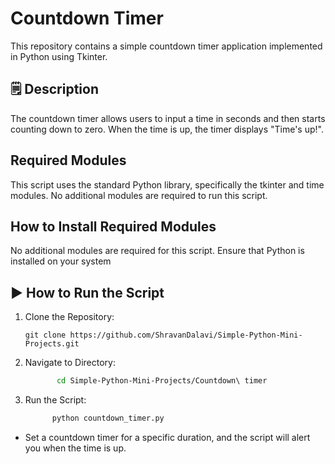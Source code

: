 # Countdown Timer
This repository contains a simple countdown timer application implemented in Python using Tkinter.

## 🗒️ Description
The countdown timer allows users to input a time in seconds and then starts counting down to zero. When the time is up, the timer displays "Time's up!".

## Required Modules
This script uses the standard Python library, specifically the tkinter and time modules. No additional modules are required to run this script.

## How to Install Required Modules
No additional modules are required for this script. Ensure that Python is installed on your system

## ▶️ How to Run the Script
1. Clone the Repository:
   ```
   git clone https://github.com/ShravanDalavi/Simple-Python-Mini-Projects.git
   ```
2. Navigate to Directory:
   ```bash 
          cd Simple-Python-Mini-Projects/Countdown\ timer
   ```
2. Run the Script:
   ```bash 
         python countdown_timer.py
   ```
- Set a countdown timer for a specific duration, and the script will alert you when the time is up.

